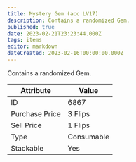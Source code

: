 ```yaml
---
title: Mystery Gem (acc LV17)
description: Contains a randomized Gem.
published: true
date: 2023-02-21T23:23:44.000Z
tags: items
editor: markdown
dateCreated: 2023-02-16T00:00:00.000Z
---
```


Contains a randomized Gem.

|Attribute|Value|
|-|-|
|ID|6867|
|Purchase Price|3 Flips|
|Sell Price|1 Flips|
|Type|Consumable|
|Stackable|Yes|

